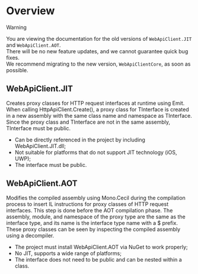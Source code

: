 ﻿# Overview

> [!warning]
> You are viewing the documentation for the old versions of `WebApiClient.JIT` and `WebApiClient.AOT`.  
> There will be no new feature updates, and we cannot guarantee quick bug fixes.  
> We recommend migrating to the new version, `WebApiClientCore`, as soon as possible.

## WebApiClient.JIT

Creates proxy classes for HTTP request interfaces at runtime using Emit. When calling HttpApiClient.Create(), a proxy class for TInterface is created in a new assembly with the same class name and namespace as TInterface. Since the proxy class and TInterface are not in the same assembly, TInterface must be public.

+ Can be directly referenced in the project by including WebApiClient.JIT.dll;
+ Not suitable for platforms that do not support JIT technology (iOS, UWP);
+ The interface must be public.

## WebApiClient.AOT

Modifies the compiled assembly using Mono.Cecil during the compilation process to insert IL instructions for proxy classes of HTTP request interfaces. This step is done before the AOT compilation phase. The assembly, module, and namespace of the proxy type are the same as the interface type, and its name is the interface type name with a $ prefix. These proxy classes can be seen by inspecting the compiled assembly using a decompiler.

+ The project must install WebApiClient.AOT via NuGet to work properly;
+ No JIT, supports a wide range of platforms;
+ The interface does not need to be public and can be nested within a class.
